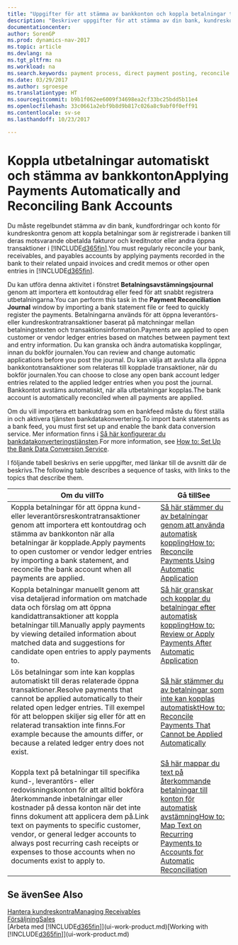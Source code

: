 ```yaml
---
title: "Uppgifter för att stämma av bankkonton och koppla betalningar till relaterade poster"
description: "Beskriver uppgifter för att stämma av din bank, kundreskontra och leverantörsreskontra, bokföra inbetalningar eller kostnader och tillämpa betalningar automatiskt."
documentationcenter: 
author: SorenGP
ms.prod: dynamics-nav-2017
ms.topic: article
ms.devlang: na
ms.tgt_pltfrm: na
ms.workload: na
ms.search.keywords: payment process, direct payment posting, reconcile payment, expenses, cash receipts
ms.date: 03/29/2017
ms.author: sgroespe
ms.translationtype: HT
ms.sourcegitcommit: b9b1f062ee6009f34698ea2cf33bc25bdd5b11e4
ms.openlocfilehash: 33c0661a2ebf9b8d9b817c026a8c9abf0f0eff91
ms.contentlocale: sv-se
ms.lasthandoff: 10/23/2017

---
```

# <a name="applying-payments-automatically-and-reconciling-bank-accounts"></a><span data-ttu-id="6fda8-103">Koppla utbetalningar automatiskt och stämma av bankkonton</span><span class="sxs-lookup"><span data-stu-id="6fda8-103">Applying Payments Automatically and Reconciling Bank Accounts</span></span>
<span data-ttu-id="6fda8-104">Du måste regelbundet stämma av din bank, kundfordringar och konto för kundreskontra genom att koppla betalningar som är registrerade i banken till deras motsvarande obetalda fakturor och kreditnotor eller andra öppna transaktioner i [!INCLUDE[d365fin](includes/d365fin_long_md.md)].</span><span class="sxs-lookup"><span data-stu-id="6fda8-104">You must regularly reconcile your bank, receivables, and payables accounts by applying payments recorded in the bank to their related unpaid invoices and credit memos or other open entries in [!INCLUDE[d365fin](includes/d365fin_long_md.md)].</span></span>  

<span data-ttu-id="6fda8-105">Du kan utföra denna aktivitet i fönstret **Betalningsavstämningsjournal** genom att importera ett kontoutdrag eller feed för att snabbt registrera utbetalningarna.</span><span class="sxs-lookup"><span data-stu-id="6fda8-105">You can perform this task in the **Payment Reconciliation Journal** window by importing a bank statement file or feed to quickly register the payments.</span></span> <span data-ttu-id="6fda8-106">Betalningarna används för att öppna leverantörs- eller kundreskontratransaktioner baserat på matchningar mellan betalningstexten och transaktionsinformation.</span><span class="sxs-lookup"><span data-stu-id="6fda8-106">Payments are applied to open customer or vendor ledger entries based on matches between payment text and entry information.</span></span> <span data-ttu-id="6fda8-107">Du kan granska och ändra automatiska kopplingar, innan du bokför journalen.</span><span class="sxs-lookup"><span data-stu-id="6fda8-107">You can review and change automatic applications before you post the journal.</span></span> <span data-ttu-id="6fda8-108">Du kan välja att avsluta alla öppna bankkontotransaktioner som relateras till kopplade transaktioner, när du bokför journalen.</span><span class="sxs-lookup"><span data-stu-id="6fda8-108">You can choose to close any open bank account ledger entries related to the applied ledger entries when you post the journal.</span></span> <span data-ttu-id="6fda8-109">Bankkontot avstäms automatiskt, när alla utbetalningar kopplas.</span><span class="sxs-lookup"><span data-stu-id="6fda8-109">The bank account is automatically reconciled when all payments are applied.</span></span>  

<span data-ttu-id="6fda8-110">Om du vill importera ett bankutdrag som en bankfeed måste du först ställa in och aktivera tjänsten bankdatakonvertering.</span><span class="sxs-lookup"><span data-stu-id="6fda8-110">To import bank statements as a bank feed, you must first set up and enable the bank data conversion service.</span></span> <span data-ttu-id="6fda8-111">Mer information finns i [Så här konfigurerar du bankdatakonverteringstjänsten](bank-how-setup-bank-data-conversion-service.md).</span><span class="sxs-lookup"><span data-stu-id="6fda8-111">For more information, see [How to: Set Up the Bank Data Conversion Service](bank-how-setup-bank-data-conversion-service.md).</span></span>  

<span data-ttu-id="6fda8-112">I följande tabell beskrivs en serie uppgifter, med länkar till de avsnitt där de beskrivs.</span><span class="sxs-lookup"><span data-stu-id="6fda8-112">The following table describes a sequence of tasks, with links to the topics that describe them.</span></span>  

| <span data-ttu-id="6fda8-113">Om du vill</span><span class="sxs-lookup"><span data-stu-id="6fda8-113">To</span></span> | <span data-ttu-id="6fda8-114">Gå till</span><span class="sxs-lookup"><span data-stu-id="6fda8-114">See</span></span> |
| --- | --- |
| <span data-ttu-id="6fda8-115">Koppla betalningar för att öppna kund- eller leverantörsreskontratransaktioner genom att importera ett kontoutdrag och stämma av bankkonton när alla betalningar är kopplade.</span><span class="sxs-lookup"><span data-stu-id="6fda8-115">Apply payments to open customer or vendor ledger entries by importing a bank statement, and reconcile the bank account when all payments are applied.</span></span> |[<span data-ttu-id="6fda8-116">Så här stämmer du av betalningar genom att använda automatisk koppling</span><span class="sxs-lookup"><span data-stu-id="6fda8-116">How to: Reconcile Payments Using Automatic Application</span></span>](receivables-how-reconcile-payments-auto-application.md) |
| <span data-ttu-id="6fda8-117">Koppla betalningar manuellt genom att visa detaljerad information om matchade data och förslag om att öppna kandidattransaktioner att koppla betalningar till.</span><span class="sxs-lookup"><span data-stu-id="6fda8-117">Manually apply payments by viewing detailed information about matched data and suggestions for candidate open entries to apply payments to.</span></span> |[<span data-ttu-id="6fda8-118">Så här granskar och kopplar du betalningar efter automatisk koppling</span><span class="sxs-lookup"><span data-stu-id="6fda8-118">How to: Review or Apply Payments After Automatic Application</span></span>](receivables-how-review-apply-payments-auto-application.md) |
| <span data-ttu-id="6fda8-119">Lös betalningar som inte kan kopplas automatiskt till deras relaterade öppna transaktioner.</span><span class="sxs-lookup"><span data-stu-id="6fda8-119">Resolve payments that cannot be applied automatically to their related open ledger entries.</span></span> <span data-ttu-id="6fda8-120">Till exempel för att beloppen skiljer sig eller för att en relaterad transaktion inte finns.</span><span class="sxs-lookup"><span data-stu-id="6fda8-120">For example because the amounts differ, or because a related ledger entry does not exist.</span></span> |[<span data-ttu-id="6fda8-121">Så här stämmer du av betalningar som inte kan kopplas automatiskt</span><span class="sxs-lookup"><span data-stu-id="6fda8-121">How to: Reconcile Payments That Cannot be Applied Automatically</span></span>](receivables-how-reconcile-payments-cannot-apply-auto.md) |
| <span data-ttu-id="6fda8-122">Koppla text på betalningar till specifika kund-, leverantörs- eller redovisningskonton för att alltid bokföra återkommande inbetalningar eller kostnader på dessa konton när det inte finns dokument att applicera dem på.</span><span class="sxs-lookup"><span data-stu-id="6fda8-122">Link text on payments to specific customer, vendor, or general ledger accounts to always post recurring cash receipts or expenses to those accounts when no documents exist to apply to.</span></span> |[<span data-ttu-id="6fda8-123">Så här mappar du text på återkommande betalningar till konton för automatisk avstämning</span><span class="sxs-lookup"><span data-stu-id="6fda8-123">How to: Map Text on Recurring Payments to Accounts for Automatic Reconciliation</span></span>](receivables-how-map-text-recurring-payments-accounts-auto-reconcilliation.md) |

## <a name="see-also"></a><span data-ttu-id="6fda8-124">Se även</span><span class="sxs-lookup"><span data-stu-id="6fda8-124">See Also</span></span>
[<span data-ttu-id="6fda8-125">Hantera kundreskontra</span><span class="sxs-lookup"><span data-stu-id="6fda8-125">Managing Receivables</span></span>](receivables-manage-receivables.md)  
[<span data-ttu-id="6fda8-126">Försäljning</span><span class="sxs-lookup"><span data-stu-id="6fda8-126">Sales</span></span>](sales-manage-sales.md)  
<span data-ttu-id="6fda8-127">[Arbeta med [!INCLUDE[d365fin](includes/d365fin_md.md)]](ui-work-product.md)</span><span class="sxs-lookup"><span data-stu-id="6fda8-127">[Working with [!INCLUDE[d365fin](includes/d365fin_md.md)]](ui-work-product.md)</span></span>

